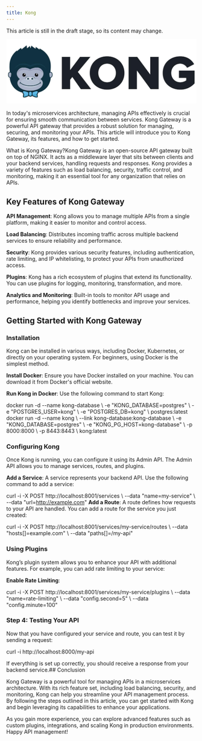 ```yaml
---
title: Kong
---
```


This article is still in the draft stage, so its content may change.

![](./images/26-Kong_1.jpeg)

In today's microservices architecture, managing APIs effectively is crucial for ensuring smooth communication between services. Kong Gateway is a powerful API gateway that provides a robust solution for managing, securing, and monitoring your APIs. This article will introduce you to Kong Gateway, its features, and how to get started.

What is Kong Gateway?Kong Gateway is an open-source API gateway built on top of NGINX. It acts as a middleware layer that sits between clients and your backend services, handling requests and responses. Kong provides a variety of features such as load balancing, security, traffic control, and monitoring, making it an essential tool for any organization that relies on APIs.

## Key Features of Kong Gateway

**API Management**: Kong allows you to manage multiple APIs from a single platform, making it easier to monitor and control access.

**Load Balancing**: Distributes incoming traffic across multiple backend services to ensure reliability and performance.

**Security**: Kong provides various security features, including authentication, rate limiting, and IP whitelisting, to protect your APIs from unauthorized access.

**Plugins**: Kong has a rich ecosystem of plugins that extend its functionality. You can use plugins for logging, monitoring, transformation, and more.

**Analytics and Monitoring**: Built-in tools to monitor API usage and performance, helping you identify bottlenecks and improve your services.

## Getting Started with Kong Gateway

### Installation

Kong can be installed in various ways, including Docker, Kubernetes, or directly on your operating system. For beginners, using Docker is the simplest method.

**Install Docker**: Ensure you have Docker installed on your machine. You can download it from Docker's official website.

**Run Kong in Docker**: Use the following command to start Kong:

docker run -d --name kong-database \ -e "KONG_DATABASE=postgres" \ -e "POSTGRES_USER=kong" \ -e "POSTGRES_DB=kong" \ postgres:latest docker run -d --name kong \ --link kong-database:kong-database \ -e "KONG_DATABASE=postgres" \ -e "KONG_PG_HOST=kong-database" \ -p 8000:8000 \ -p 8443:8443 \ kong:latest

### Configuring Kong

Once Kong is running, you can configure it using its Admin API. The Admin API allows you to manage services, routes, and plugins.

**Add a Service**: A service represents your backend API. Use the following command to add a service:

curl -i -X POST http://localhost:8001/services \ --data "name=my-service" \ --data "url=http://example.com" **Add a Route**: A route defines how requests to your API are handled. You can add a route for the service you just created:

curl -i -X POST http://localhost:8001/services/my-service/routes \ --data "hosts[]=example.com" \ --data "paths[]=/my-api"

### Using Plugins

Kong’s plugin system allows you to enhance your API with additional features. For example, you can add rate limiting to your service:

**Enable Rate Limiting**:

curl -i -X POST http://localhost:8001/services/my-service/plugins \ --data "name=rate-limiting" \ --data "config.second=5" \ --data "config.minute=100"

### Step 4: Testing Your API

Now that you have configured your service and route, you can test it by sending a request:

curl -i http://localhost:8000/my-api

If everything is set up correctly, you should receive a response from your backend service.## Conclusion

Kong Gateway is a powerful tool for managing APIs in a microservices architecture. With its rich feature set, including load balancing, security, and monitoring, Kong can help you streamline your API management process. By following the steps outlined in this article, you can get started with Kong and begin leveraging its capabilities to enhance your applications.

As you gain more experience, you can explore advanced features such as custom plugins, integrations, and scaling Kong in production environments. Happy API management!
